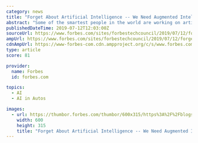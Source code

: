 ```yaml
---
category: news
title: "Forget About Artificial Intelligence -- We Need Augmented Intelligence"
abstract: "Some of the smartest people in the world are working on artificial intelligence (AI), but they’re ... One of the most talked-about AI applications of the future is the self-driving car. Ride-hailing companies like Uber and Lyft, tech giants like Google ..."
publishedDateTime: 2019-07-12T12:03:00Z
sourceUrl: https://www.forbes.com/sites/forbestechcouncil/2019/07/12/forget-about-artificial-intelligence-we-need-augmented-intelligence/
ampUrl: https://www.forbes.com/sites/forbestechcouncil/2019/07/12/forget-about-artificial-intelligence-we-need-augmented-intelligence/amp/
cdnAmpUrl: https://www-forbes-com.cdn.ampproject.org/c/s/www.forbes.com/sites/forbestechcouncil/2019/07/12/forget-about-artificial-intelligence-we-need-augmented-intelligence/amp/
type: article
score: 81

provider:
  name: Forbes
  id: forbes.com

topics:
  - AI
  - AI in Autos

images:
  - url: https://thumbor.forbes.com/thumbor/600x315/https%3A%2F%2Fblogs-images.forbes.com%2Fforbestechcouncil%2Ffiles%2F2019%2F07%2Fa-6-2-500x500.jpg
    width: 600
    height: 315
    title: "Forget About Artificial Intelligence -- We Need Augmented Intelligence"
---
```

